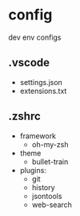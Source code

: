 # config
dev env configs

## .vscode
- settings.json
- extensions.txt

## .zshrc
- framework
    - oh-my-zsh
- theme
    - bullet-train
- plugins:
    - git
    - history
    - jsontools
    - web-search
